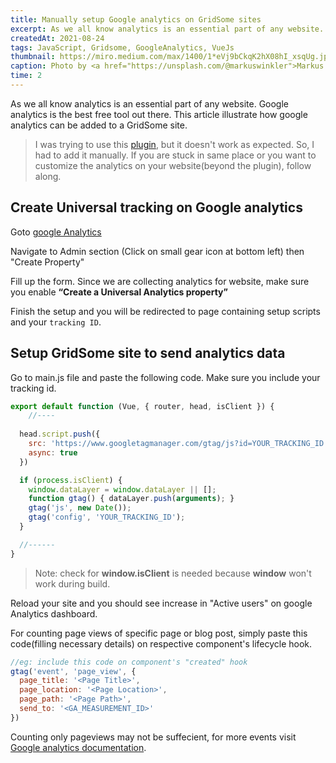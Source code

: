 ```yaml
---
title: Manually setup Google analytics on GridSome sites
excerpt: As we all know analytics is an essential part of any website. Google analytics is the best free tool..
createdAt: 2021-08-24
tags: JavaScript, Gridsome, GoogleAnalytics, VueJs
thumbnail: https://miro.medium.com/max/1400/1*eVj9bCkqK2hX08hI_xsqUg.jpeg
caption: Photo by <a href="https://unsplash.com/@markuswinkler">Markus Winkler</a> on Unsplash
time: 2
---
```


As we all know analytics is an essential part of any website. Google analytics is the best free tool out there. This article illustrate how google analytics can be added to a GridSome site.

> I was trying to use this [plugin](https://gridsome.org/plugins/@gridsome/plugin-google-analytics), but it doesn't work as expected. So, I had to add it manually. If you are stuck in same place or you want to customize the analytics on your website(beyond the plugin), follow along.

## Create Universal tracking on Google analytics

Goto [google Analytics](https://analytics.google.com)

Navigate to Admin section (Click on small gear icon at bottom left) then "Create Property"

<g-image src="https://miro.medium.com/max/560/1*IZ175QMTM_NwVes4FfEIBg.png" />

Fill up the form. Since we are collecting analytics for website, make sure you enable **“Create a Universal Analytics property”**

<g-image src="https://miro.medium.com/max/560/1*IxsTjuD3zDjK3k1pPU2JzA.png" />

Finish the setup and you will be redirected to page containing setup scripts and your `tracking ID`.

<g-image src="https://miro.medium.com/max/560/1*BQBDvO8UgxeEI68CSK40xw.png" />

## Setup GridSome site to send analytics data

Go to main.js file and paste the following code. Make sure you include your tracking id.

```javascript
export default function (Vue, { router, head, isClient }) {	
	//----
	
  head.script.push({
    src: 'https://www.googletagmanager.com/gtag/js?id=YOUR_TRACKING_ID',
    async: true
  })

  if (process.isClient) {
    window.dataLayer = window.dataLayer || [];
    function gtag() { dataLayer.push(arguments); }
    gtag('js', new Date());
    gtag('config', 'YOUR_TRACKING_ID');
  }

  //------
}
```
> Note: check for **window.isClient** is needed because **window** won't work during build.

Reload your site and you should see increase in "Active users" on google Analytics dashboard.

For counting page views of specific page or blog post, simply paste this code(filling necessary details) on respective component's lifecycle hook.

```javascript
//eg: include this code on component's "created" hook
gtag('event', 'page_view', {
  page_title: '<Page Title>',
  page_location: '<Page Location>',
  page_path: '<Page Path>',
  send_to: '<GA_MEASUREMENT_ID>'
})
```

Counting only pageviews may not be suffecient, for more events visit [Google analytics documentation](https://developers.google.com/analytics/devguides/collection/gtagjs/pages).